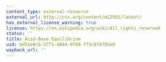 ```yaml
---
content_type: external-resource
external_url: http://cnx.org/content/m12591/latest/
has_external_license_warning: true
license: https://en.wikipedia.org/wiki/All_rights_reserved
status: ''
title: Acid-Base Equilibrium
uid: bd52e0cb-57f1-48d4-9f69-ff3c874701e9
wayback_url: ''
---
```

